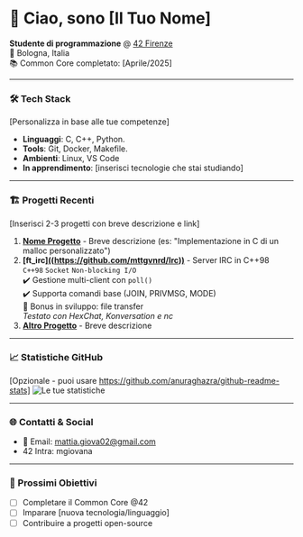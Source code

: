# 👋 Ciao, sono [Il Tuo Nome] 

**Studente di programmazione** @ [42 Firenze](https://www.42firenze.it/)  
📍 Bologna, Italia  
📚 Common Core completato: [Aprile/2025]  

---

### 🛠 Tech Stack
[Personalizza in base alle tue competenze]
- **Linguaggi**: C, C++, Python.
- **Tools**: Git, Docker, Makefile.
- **Ambienti**: Linux, VS Code
- **In apprendimento**: [inserisci tecnologie che stai studiando]

---

### 🏗 Progetti Recenti
[Inserisci 2-3 progetti con breve descrizione e link]
1. **[Nome Progetto](link)** - Breve descrizione (es: "Implementazione in C di un malloc personalizzato")
2. **[ft_irc][((https://github.com/mttgvnrd/Irc))](https://github.com/mttgvnrd/Irc)** - Server IRC in C++98  
`C++98` `Socket` `Non-blocking I/O`  
✔️ Gestione multi-client con `poll()`  
✔️ Supporta comandi base (JOIN, PRIVMSG, MODE)  
🔧 Bonus in sviluppo: file transfer  
*Testato con HexChat, Konversation e nc*
3. **[Altro Progetto](link)** - Breve descrizione

---

### 📈 Statistiche GitHub
[Opzionale - puoi usare https://github.com/anuraghazra/github-readme-stats]
![Le tue statistiche](https://github-readme-stats.vercel.app/api?username=tunome&show_icons=true&theme=default)

---

### 🌐 Contatti & Social
- 📧 Email: mattia.giova02@gmail.com  
- 42 Intra: mgiovana 

---

### 🎯 Prossimi Obiettivi
- [ ] Completare il Common Core @42  
- [ ] Imparare [nuova tecnologia/linguaggio]  
- [ ] Contribuire a progetti open-source  
